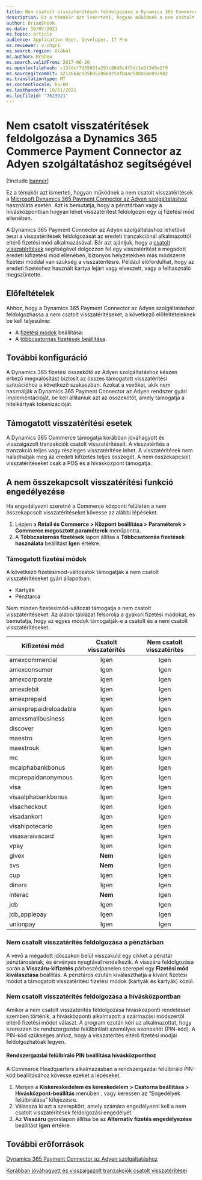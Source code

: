 ```yaml
---
title: Nem csatolt visszatérítések feldolgozása a Dynamics 365 Commerce Payment Connector az Adyen szolgáltatáshoz segítségével
description: Ez a témakör azt ismerteti, hogyan működnek a nem csatolt visszatérítések a Microsoft Dynamics 365 Payment Connector az Adyen szolgáltatáshoz használata esetén.
author: BrianShook
ms.date: 10/07/2021
ms.topic: article
audience: Application User, Developer, IT Pro
ms.reviewer: v-chgri
ms.search.region: Global
ms.author: BrShoo
ms.search.validFrom: 2017-06-20
ms.openlocfilehash: c137dcf7d35031a293c88d8c4f5dc1e5f3d9e2f9
ms.sourcegitcommit: a21a664cd35b95c8600c5af0aac588a64e892902
ms.translationtype: MT
ms.contentlocale: hu-HU
ms.lasthandoff: 10/11/2021
ms.locfileid: "7623921"
---
```

# <a name="process-unlinked-refunds-with-the-dynamics-365-commerce-payment-connector-for-adyen"></a>Nem csatolt visszatérítések feldolgozása a Dynamics 365 Commerce Payment Connector az Adyen szolgáltatáshoz segítségével

[!include [banner](../includes/banner.md)]

Ez a témakör azt ismerteti, hogyan működnek a nem csatolt visszatérítések a [Microsoft Dynamics 365 Payment Connector az Adyen szolgáltatáshoz](adyen-connector.md) használata esetén. Azt is bemutatja, hogy a pénztárban vagy a hívásközpontban hogyan lehet visszatérítést feldolgozni egy új fizetési mód ellenében.

A Dynamics 365 Payment Connector az Adyen szolgáltatáshoz lehetővé teszi a visszatérítések feldolgozását az eredeti tranzakciónál alkalmazottól eltérő fizetési mód alkalmazásával. Bár azt ajánljuk, hogy a [csatolt visszatérítések](linked-refunds.md) segítségével dolgozzon fel egy visszatérítést a megadott eredeti kifizetési mód ellenében, bizonyos helyzetekben más módszerre fizetési móddal van szükség a visszatérítésre. Például előfordulhat, hogy az eredeti fizetéshez használt kártya lejárt vagy elveszett, vagy a felhasználó megszüntette.

## <a name="prerequisites"></a>Előfeltételek

Ahhoz, hogy a Dynamics 365 Payment Connector az Adyen szolgáltatáshoz feldolgozhassa a nem csatolt visszatérítéseket, a következő előfeltételeknek be kell teljesülnie:

- A [fizetési módok](../payment-methods.md) beállítása:
- A [többcsatornás fizetések beállítása](../omni-channel-payments.md).

## <a name="additional-configuration"></a>További konfiguráció

A Dynamics 365 fizetési összekötő az Adyen szolgáltatáshoz készen érkező megvalósítást biztosít az összes támogatott visszatérítési szituációhoz a következő szakaszban. Azokat a vevőket, akik nem használják a Dynamics 365 Payment Connector az Adyen rendszer gyári implementációját, be kell állítaniuk azt az összekötőt, amely támogatja a hitelkártyák tokenizációját.

## <a name="supported-refund-scenarios"></a>Támogatott visszatérítési esetek

A Dynamics 365 Commerce támogatja korábban jóváhagyott és visszaigazolt tranzakciók csatolt visszatérítéseit. A visszatérítés a tranzakció teljes vagy részleges visszatérítése lehet. A visszatérítések nem haladhatják meg az eredeti kifizetés teljes összegét. A nem összekapcsolt visszatérítéseket csak a POS és a hívásközpont támogatja.

## <a name="enable-unlinked-refunds-functionality"></a>A nem összekapcsolt visszatérítési funkció engedélyezése

Ha engedélyezni szeretné a Commerce központi felületén a nem összekapcsolt visszatérítéseket kövesse az alábbi lépéseket.

1. Lépjen a **Retail és Commerce \> Központ beállítása \> Paraméterek \> Commerce megosztott paraméterek** menüpontra.
1. A **Többcsatornás fizetések** lapon állítsa a **Többcsatornás fizetések használata** beállítást **Igen** értékre.

### <a name="supported-payment-method-variants"></a>Támogatott fizetési módok

A következő fizetésimód-változatok támogatják a nem csatolt visszatérítéseket gyári állapotban:

- Kártyák
- Pénztárca

Nem minden fizetésimód-változat támogatja a nem csatolt visszatérítéseket. Az alábbi táblázat felsorolja a gyakori fizetési módokat, és bemutatja, hogy az egyes módok támogatják-e a csatolt és a nem csatolt visszatérítéseket.

| Kifizetési mód        | Csatolt visszatérítés | Nem csatolt visszatérítés |
|-----------------------|:-------------:|:---------------:|
| amexcommercial        | Igen           | Igen             |
| amexconsumer          | Igen           | Igen             |
| amexcorporate         | Igen           | Igen             |
| amexdebit             | Igen           | Igen             |
| amexprepaid           | Igen           | Igen             |
| amexprepaidreloadable | Igen           | Igen             |
| amexsmallbusiness     | Igen           | Igen             |
| discover              | Igen           | Igen             |
| maestro               | Igen           | Igen             |
| maestrouk             | Igen           | Igen             |
| mc                    | Igen           | Igen             |
| mcalphabankbonus      | Igen           | Igen             |
| mcprepaidanonymous    | Igen           | Igen             |
| visa                  | Igen           | Igen             |
| visaalphabankbonus    | Igen           | Igen             |
| visacheckout          | Igen           | Igen             |
| visadankort           | Igen           | Igen             |
| visahipotecario       | Igen           | Igen             |
| visasaraivacard       | Igen           | Igen             |
| vpay                  | Igen           | Igen             |
| givex                 | **Nem**        | Igen             |
| svs                   | **Nem**        | Igen             |
| cup                   | Igen           | Igen             |
| diners                | Igen           | Igen             |
| interac               | **Nem**        | Igen             |
| jcb                   | Igen           | Igen             |
| jcb_applepay          | Igen           | Igen             |
| unionpay              | Igen           | Igen             |

### <a name="process-an-unlinked-refund-in-pos"></a>Nem csatolt visszatérítés feldolgozása a pénztárban

A vevő a megadott időszakon belül visszaküld egy cikket a pénztár pénztárosának, és érvényes nyugtával rendelkezik. A visszáru feldolgozása során a **Visszáru-kifizetés** párbeszédpanelen szerepel egy **Fizetési mód kiválasztása** beállítás. A pénztáros ezután kiválaszthatja a kívánt fizetési módot a támogatott visszatérítési fizetési módok (kártyák és kártyák) közül.

### <a name="process-an-unlinked-refund-in-call-center"></a>Nem csatolt visszatérítés feldolgozása a hívásközpontban

Amikor a nem csatolt visszatérítés feldolgozása hívásközponti rendeléssel szemben történik, a hívásközponti alkalmazott a származási módszertől eltérő fizetési módot választ. A program ezután kéri az alkalmazottat, hogy szerezzen be rendszergazdai felülbírálati személyes azonosítót (PIN-kód). A PIN-kód szükséges ahhoz, hogy a visszatérítés eltérő fizetési módjai feldolgozhatóak legyen.

#### <a name="set-up-an-administrator-override-pin-for-call-center"></a>Rendszergazdai felülbíráló PIN beállítása hívásközponthoz

A Commerce Headquarters alkalmazásban a rendszergazdai felülbíráló PIN-kód beállításához kövesse ezeket a lépéseket.

1. Menjen a **Kiskereskedelem és kereskedelem \> Csatorna beállítása \> Hívásközpont-beállítás** menüben , vagy keressen az "Engedélyek felülbírálása" kifejezésre.
1. Válassza ki azt a szerepkört, amely számára engedélyezni kell a nem csatolt visszatérítések feldolgozási engedélyét.
1. Az **Visszáru** gyorslapon állítsa be az **Alternatív fizetés engedélyezése** beállítást **Igen** értékre.

## <a name="additional-resources"></a>További erőforrások

[Dynamics 365 Payment Connector az Adyen szolgáltatáshoz](adyen-connector.md)

[Korábban jóváhagyott és visszaigazolt tranzakciók csatolt visszatérítései](linked-refunds.md)
